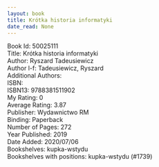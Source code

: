```yaml
---
layout: book
title: Krótka historia informatyki
date_read: None
---
```


Book Id: 50025111<br />
Title: Krótka historia informatyki<br />
Author: Ryszard Tadeusiewicz<br />
Author l-f: Tadeusiewicz, Ryszard<br />
Additional Authors: <br />
ISBN: <br />
ISBN13: 9788381511902<br />
My Rating: 0<br />
Average Rating: 3.87<br />
Publisher: Wydawnictwo RM<br />
Binding: Paperback<br />
Number of Pages: 272<br />
Year Published: 2019<br />
Date Added: 2020/07/06<br />
Bookshelves: kupka-wstydu<br />
Bookshelves with positions: kupka-wstydu (#1739)<br />

